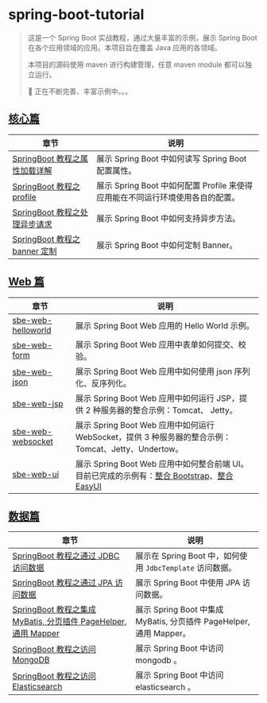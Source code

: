 # spring-boot-tutorial

> 这是一个 Spring Boot 实战教程，通过大量丰富的示例，展示 Spring Boot 在各个应用领域的应用。本项目旨在覆盖 Java 应用的各领域。
>
> 本项目的源码使用 maven 进行构建管理，任意 maven module 都可以独立运行。
>
> :construction: 正在不断完善、丰富示例中。。。

## [核心篇](core)

| 章节                                                       | 说明                                                                           |
| ---------------------------------------------------------- | ------------------------------------------------------------------------------ |
| [SpringBoot 教程之属性加载详解](core/sbe-core-property.md) | 展示 Spring Boot 中如何读写 Spring Boot 配置属性。                             |
| [SpringBoot 教程之 profile](core/sbe-core-profile.md)      | 展示 Spring Boot 中如何配置 Profile 来使得应用能在不同运行环境使用各自的配置。 |
| [SpringBoot 教程之处理异步请求](core/sbe-core-asyn.md)     | 展示 Spring Boot 中如何支持异步方法。                                          |
| [SpringBoot 教程之 banner 定制](core/sbe-core-banner.md)   | 展示 Spring Boot 中如何定制 Banner。                                           |

## [Web 篇](web)

| 章节                                           | 说明                                                                                                                                                                               |
| -------------------------------------------------- | ---------------------------------------------------------------------------------------------------------------------------------------------------------------------------------- |
| [sbe-web-helloworld](../codes/web/sbe-web-helloworld) | 展示 Spring Boot Web 应用的 Hello World 示例。                                                                                                                                     |
| [sbe-web-form](../codes/web/sbe-web-form)             | 展示 Spring Boot Web 应用中表单如何提交、校验。                                                                                                                                    |
| [sbe-web-json](../codes/web/sbe-web-json)             | 展示 Spring Boot Web 应用中如何使用 json 序列化、反序列化。                                                                                                                        |
| [sbe-web-jsp](../codes/web/sbe-web-jsp)               | 展示 Spring Boot Web 应用中如何运行 JSP，提供 2 种服务器的整合示例：Tomcat、 Jetty。                                                                                               |
| [sbe-web-websocket](../codes/web/sbe-web-websocket)   | 展示 Spring Boot Web 应用中如何运行 WebSocket，提供 3 种服务器的整合示例：Tomcat、Jetty、Undertow。                                                                                |
| [sbe-web-ui](../codes/web/sbe-web-ui)                 | 展示 Spring Boot Web 应用中如何整合前端 UI。目前已完成的示例有：[整合 Bootstrap](../codes/web/sbe-web-ui/sbe-web-ui-bootstrap)、[整合 EasyUI](../codes/web/sbe-web-ui/sbe-web-ui-easyui) |

## [数据篇](data)

| 章节                                                                                            | 说明                                                                |
| ----------------------------------------------------------------------------------------------- | ------------------------------------------------------------------- |
| [SpringBoot 教程之通过 JDBC 访问数据](data/sbe-data-jdbc.md)                                    | 展示在 Spring Boot 中，如何使用 `JdbcTemplate` 访问数据。           |
| [SpringBoot 教程之通过 JPA 访问数据](data/sbe-data-jpa.md)                                      | 展示 Spring Boot 中使用 JPA 访问数据。                              |
| [SpringBoot 教程之集成 MyBatis, 分页插件 PageHelper, 通用 Mapper](data/sbe-data-orm-mybatis.md) | 展示 Spring Boot 中集成 MyBatis, 分页插件 PageHelper, 通用 Mapper。 |
| [SpringBoot 教程之访问 MongoDB](data/sbe-data-mongodb.md)                                       | 展示 Spring Boot 中访问 mongodb 。                                  |
| [SpringBoot 教程之访问 Elasticsearch](data/sbe-data-elasticsearch.md)                           | 展示 Spring Boot 中访问 elasticsearch 。                            |

